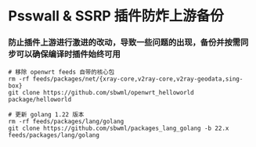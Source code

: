 # Psswall & SSRP 插件防炸上游备份

### 防止插件上游进行激进的改动，导致一些问题的出现，备份并按需同步可以确保编译时插件始终可用

```shell
# 移除 openwrt feeds 自带的核心包
rm -rf feeds/packages/net/{xray-core,v2ray-core,v2ray-geodata,sing-box}
git clone https://github.com/sbwml/openwrt_helloworld package/helloworld

# 更新 golang 1.22 版本
rm -rf feeds/packages/lang/golang
git clone https://github.com/sbwml/packages_lang_golang -b 22.x feeds/packages/lang/golang
```

